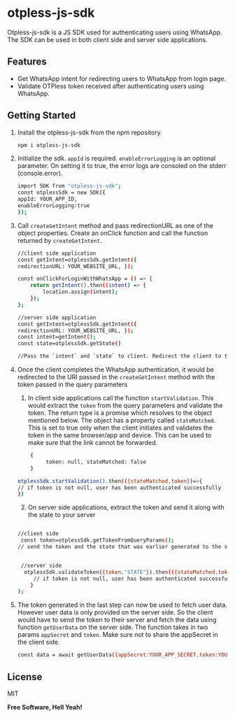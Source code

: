 # otpless-js-sdk

Otpless-js-sdk is a JS SDK used for authenticating users using WhatsApp. The SDK can be used in both client side and server side applications.

## Features

- Get WhatsApp intent for redirecting users to WhatsApp from login page.
- Validate OTPless token received after authenticating users using WhatsApp.

## Getting Started

1.  Install the otpless-js-sdk from the npm repository.

    ```sh
    npm i otpless-js-sdk
    ```

2.  Initialize the sdk. `appId` is required. `enableErrorLogging` is an optional parameter. On setting it to true, the error logs are consoled on the stderr (console.error).
    ```sh
    import SDK from "otpless-js-sdk";
    const otplessSdk = new SDK({
    appId: YOUR_APP_ID,
    enableErrorLogging:true
    });
    ```
3.  Call `createGetIntent` method and pass redirectionURL as one of the object properties. Create an onClick function and call the function returned by `createGetIntent`.

    ```sh
    //client side application
    const getIntent=otplessSdk.getIntent({
    redirectionURL: YOUR_WEBSITE_URL, });

    const onClickForLoginWithWhatsApp = () => {
        return getIntent().then((intent) => {
            location.assign(intent);
        });
    };

    //server side application
    const getIntent=otplessSdk.getIntent({
    redirectionURL: YOUR_WEBSITE_URL, });
    const intent=getIntent();
    const state=otplessSdk.getState()

    //Pass the `intent` and `state` to client. Redirect the client to the intent URI and save the state in the local storage.

    ```

4.  Once the client completes the WhatsApp authentication, it would be redirected to the URI passed in the `createGetIntent` method with the token passed in the query parameters

    1.  In client side applications call the function `startValidation`. This would extract the `token` from the query parameters and validate the token. The return type is a promise which resolves to the object mentioned below. The object has a property called `stateMatched`. This is set to true only when the client initiates and validates the token in the same browser/app and device. This can be used to make sure that the link cannot be forwarded.

    ```sh
        {
             token: null, stateMatched: false
        }
    ```

    ```sh
    otplessSdk.startValidation().then(({stateMatched,token})=>{
    // if token is not null, user has been authenticated successfully
    })
    ```

    2.  On server side applications, extract the token and send it along with the state to your server

    ```sh

    //client side
     const token=otplessSdk.getTokenFromQueryParams();
    // send the token and the state that was earlier generated to the server side


     //server side
      otplessSdk.validateToken({token,"STATE"}).then(({stateMatched,token}) => {
         // if token is not null, user has been authenticated successfully
        }
    );
    ```

5.  The token generated in the last step can now be used to fetch user data. However user data is only provided on the server side. So the client would have to send the token to their server and fetch the data using function `getUserData` on the server side. The function takes in two params `appSecret` and `token`. Make sure not to share the appSecret in the client side.

    ```sh
    const data = await getUserData({appSecret:YOUR_APP_SECRET,token:YOUR_APP_TOKEN})
    ```

## License

MIT

**Free Software, Hell Yeah!**
